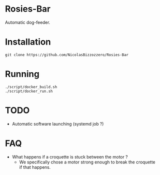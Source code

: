 # Rosies-Bar
Automatic dog-feeder.


# Installation
```shell
git clone https://github.com/NicolasBizzozzero/Rosies-Bar
```


# Running
```shell
./script/docker_build.sh
./script/docker_run.sh
```


# TODO
* Automatic software launching (systemd job ?)


# FAQ
* What happens if a croquette is stuck between the motor ?
  * We specifically chose a motor strong enough to break the croquette if that happens.

